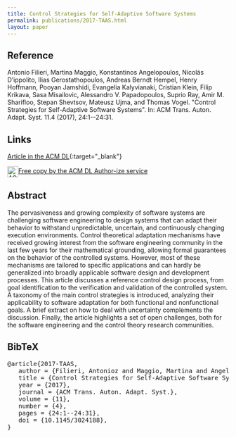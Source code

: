 ```yaml
---
title: Control Strategies for Self-Adaptive Software Systems
permalink: publications/2017-TAAS.html
layout: paper
---
```


## Reference
Antonio Filieri, Martina Maggio, Konstantinos Angelopoulos, Nicolás D’ippolito, Ilias Gerostathopoulos, Andreas Berndt Hempel, Henry Hoffmann, Pooyan Jamshidi, Evangelia Kalyvianaki, Cristian Klein, Filip Krikava, Sasa Misailovic, Alessandro V. Papadopoulos, Suprio Ray, Amir M. Sharifloo, Stepan Shevtsov, Mateusz Ujma, and Thomas Vogel. "Control Strategies for Self-Adaptive Software Systems". In: ACM Trans. Auton. Adapt. Syst. 11.4 (2017), 24:1--24:31.

## Links
[Article in the ACM DL](https://doi.org/10.1145/3024188){:target="_blank"}

<!-- ACM DL Article: Control Strategies for Self-Adaptive Software Systems -->
<div class="acmdlitem" id="item3024188"><img src="http://dl.acm.org/images/oa.gif" width="25" height="25" border="0" alt="ACM DL Author-ize service" style="vertical-align:middle"/><a href="https://dl.acm.org/authorize?N21277" title="Control Strategies for Self-Adaptive Software Systems">Free copy by the ACM DL Author-ize service</a>
</div>



## Abstract
The pervasiveness and growing complexity of software systems are challenging software engineering to design systems that can adapt their behavior to withstand unpredictable, uncertain, and continuously changing execution environments. Control theoretical adaptation mechanisms have received growing interest from the software engineering community in the last few years for their mathematical grounding, allowing formal guarantees on the behavior of the controlled systems. However, most of these mechanisms are tailored to specific applications and can hardly be generalized into broadly applicable software design and development processes. This article discusses a reference control design process, from goal identification to the verification and validation of the controlled system. A taxonomy of the main control strategies is introduced, analyzing their applicability to software adaptation for both functional and nonfunctional goals. A brief extract on how to deal with uncertainty complements the discussion. Finally, the article highlights a set of open challenges, both for the software engineering and the control theory research communities.

## BibTeX

<div class="bibtex">
<pre>@article{2017-TAAS,
   author = {Filieri, Antonioz and Maggio, Martina and Angelopoulos, Konstantinos and D’Ippolito, Nicolas and Gerostathopoulos, Ilias and Hempel, Andreas Berndt and Hoffmann, Henry and Jamshidi, Pooyan and Kalyvianaki, Evangelia and Klein, Cristian and Krikava, Filip and Misailovic, Sasa and Papadopoulos, Alessandro Vittorio and Ray, Suprio and Sharifloo, Amir M. and Shevtsov, Stepan and Ujma, Mateusz and Vogel, Thomas},
   title = {Control Strategies for Self-Adaptive Software Systems},
   year = {2017},
   journal = {ACM Trans. Auton. Adapt. Syst.},
   volume = {11},
   number = {4},
   pages = {24:1--24:31},
   doi = {10.1145/3024188},
}</pre>
</div>
